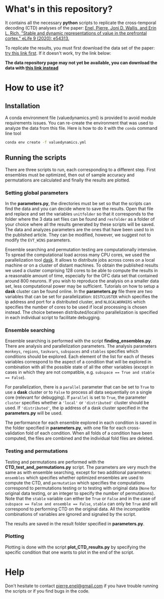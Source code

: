 # What's in this repository?

It contains all the necessary **python** scripts to replicate the cross-temporal
decoding (CTD) analyses of the paper: [Enel, Pierre, Joni D. Wallis, and Erin L.
Rich. "Stable and dynamic representations of value in the prefrontal cortex."
eLife 9 (2020): e54313.](https://doi.org/10.7554/eLife.54313)

To replicate the results, you must first download the data set of the paper:
[try this link first](https://doi.org/10.5061/dryad.4j0zpc88b). If it doesn't work, try the link below:

**The data repository page may not yet be available, you can download the data with [this link instead](https://datadryad.org/stash/share/pDOEyRc3fAJMTNFhf7b_jcO_uZGBR9Pn9FORMkdIQpo)** 

# How to use it?

## Installation
A conda environment file (valuedynamics.yml) is provided to avoid module
requirements issues. You can re-create the environment that was used to analyze
the data from this file. Here is how to do it with the `conda` command line tool

```bash
conda env create -f valuedynamics.yml
```

## Running the scripts

There are three scripts to run, each corresponding to a different step. First
ensembles must be optimized, then out of sample accuracy and permutations are
calculated and finally the results are plotted.

### Setting global parameters

In the **parameters.py**, the directories must be set so that the scripts can
find the data and you can decide where to save the results. Open that file and
replace and set the variables `unitfolder` so that it corresponds to the folder
where the 3 data set files can be found and `resfolder` as a folder of your
choice where all the results generated by these scripts will be saved. The data
and analyzes parameters are the ones that have been used to in the published
article. They can be modified, however, we suggest not to modify the `EVT_WINS`
parameters.

Ensemble searching and permutation testing are computationally intensive. To
spread the computational load across many CPU cores, we used the parallelization
tool [dask](https://dask.org/). It allows to distribute jobs across cores on a
local machine or on a cluster of distant machines. To obtain the published
results we used a cluster comprising 128 cores to be able to compute the results
in a reasonable amount of time, especially for the OFC data set that contained
around 800 neurons. If you wish to reproduce the analysis on a smaller data set,
less computational power may be sufficient. Tutorials on how to setup a **dask**
cluster can be found online. In the **parameters.py** file there are two
variables that can be set for parallelization: `DISTCLUSTER` which specifies the
ip address and port for a distributed cluster, and `NLOCALWORKERS` which
specifies the number of cores to be used if local processing is chosen instead.
The choice between distributed/local/no parallelization is specified in each
individual script to facilitate debugging.

### Ensemble searching

Ensemble searching is performed with the script **finding_ensembles.py**. There
are analysis and parallelization parameters. The analysis parameters `monkeys`,
`regions`, `taskvars`, `subspaces` and `stables` specifies which conditions
should be explored. Each element of the list for each of theses variables
correspond to the aspect of a condition that will be explored in combination
with all the possible state of all the other variables (except in cases in which
they are not compatible, e.g. `subspace == True and stable == False`).

For parallelization, there is a `parallel` parameter that can be set to `True`
to use a **dask** cluster or to `False` to process all data sequentially on a
single core (relevant for debugging). If `parallel` is set to `True`, the
parameter `cluster` specifies whether a `'local'` or `'distributed'` cluster
should be used. If `'distributed'`, the ip address of a dask cluster specified
in the **parameters.py** will be used.

The performance for each ensemble explored in each condition is saved in the
folder specified in **parameters.py**, with one file for each cross-validation
fold of each condition. When all folds of a condition have been computed, the
files are combined and the individual fold files are deleted.

### Testing and permutations

Testing and permutations are performed with the **CTD_test_and_permutations.py**
script. The parameters are very much the same as with ensemble searching, except
for two additional parameters: `ensembles` which specifies whether optimized
ensembles are used to compute the CTD, and `permutation` which specifies the
computations correspond to permutations testing or to testing with original data
(`None` for original data testing, or an integer to specify the number of
permutations). Note that the `stable` variable can either be `True` or `False`
and in the case of `subspace == False and ensemble == False`, `stable` can only
be `True` and will correspond to performing CTD on the original data. All the
incompatible combinations of variables are ignored and signaled by the script.

The results are saved in the result folder specified in **parameters.py**.

### Plotting

Plotting is done with the script **plot_CTD_results.py** by specifying the
specific condition that one wants to plot in the end of the script.

# Help

Don't hesitate to contact [pierre.enel@gmail.com](mailto:pierre.enel@gmail.com)
if you have trouble running the scripts or if you find bugs in the code.
